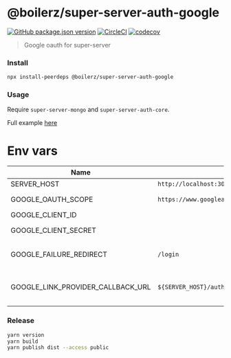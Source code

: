 # @boilerz/super-server-auth-google

[![GitHub package.json version](https://img.shields.io/github/package-json/v/boilerz/super-server-auth-google)](https://www.npmjs.com/package/@boilerz/super-server-auth-google)
[![CircleCI](https://circleci.com/gh/boilerz/super-server-auth-google/tree/master.svg?style=shield)](https://circleci.com/gh/boilerz/super-server-auth-google/tree/master)
[![codecov](https://codecov.io/gh/boilerz/super-server-auth-google/branch/master/graph/badge.svg)](https://codecov.io/gh/boilerz/super-server-auth-google)

> Google oauth for super-server

### Install

```bash
npx install-peerdeps @boilerz/super-server-auth-google 
```

### Usage

Require `super-server-mongo` and `super-server-auth-core`.

Full example [here](https://github.com/boilerz/super-server-auth-google/blob/master/examples/minimal.ts)

# Env vars

| Name                                        | Default                                                                                           | Description                                                                                                        |
|---------------------------------------------|---------------------------------------------------------------------------------------------------|--------------------------------------------------------------------------------------------------------------------|
| SERVER_HOST                                 | `http://localhost:3000`                                                                           | Server host                                                                                                        |
| GOOGLE_OAUTH_SCOPE                          | `https://www.googleapis.com/auth/userinfo.profile,https://www.googleapis.com/auth/userinfo.email` | Oauth scope                                                                                                        |
| GOOGLE_CLIENT_ID                            |                                                                                                   | Client ID.                                                                                                         |
| GOOGLE_CLIENT_SECRET                        |                                                                                                   | Client secret.                                                                                                     |
| GOOGLE_FAILURE_REDIRECT                     | `/login`                                                                                          | Google failure redirect.                                                                                           |
| GOOGLE_LINK_PROVIDER_CALLBACK_URL           | `${SERVER_HOST}/auth/connect`                                                                     | Callback used for account linking.                                                                                 |

### Release

```bash
yarn version
yarn build
yarn publish dist --access public
```
